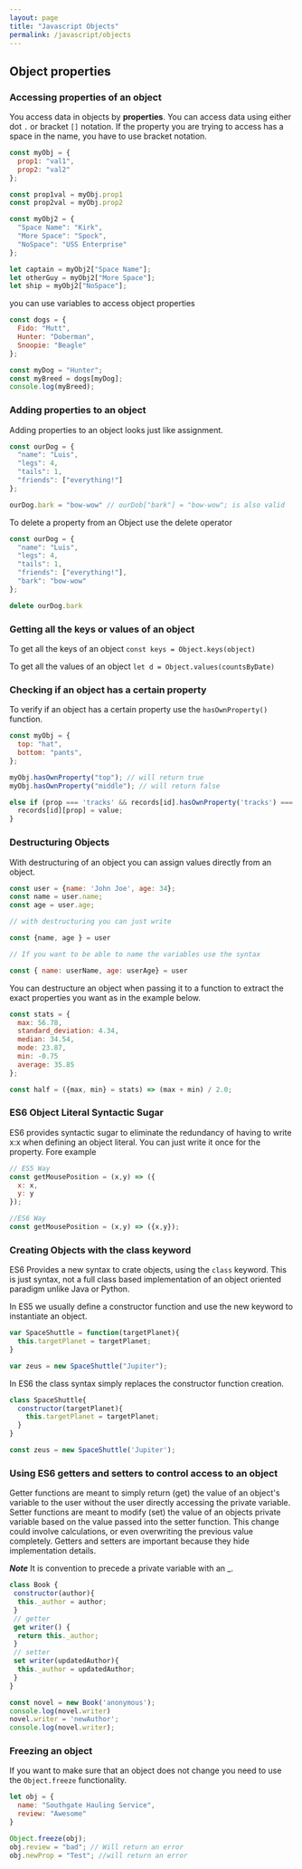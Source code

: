 ```yaml
---
layout: page
title: "Javascript Objects"
permalink: /javascript/objects
---
```


## Object properties

### Accessing properties of an object

You access data in objects by **properties**.  You can access data using either dot `.` or bracket `[]` notation.  If the property you are trying to access has a space in the name, you have to use bracket notation.

```javascript
const myObj = {
  prop1: "val1",
  prop2: "val2"
};

const prop1val = myObj.prop1
const prop2val = myObj.prop2

const myObj2 = {
  "Space Name": "Kirk",
  "More Space": "Spock",
  "NoSpace": "USS Enterprise"
};

let captain = myObj2["Space Name"];
let otherGuy = myObj2["More Space"];
let ship = myObj2["NoSpace"];
```

you can use variables to access object properties

```javascript
const dogs = {
  Fido: "Mutt",
  Hunter: "Doberman",
  Snoopie: "Beagle"
};

const myDog = "Hunter";
const myBreed = dogs[myDog];
console.log(myBreed);
```

### Adding properties to an object

Adding properties to an object looks just like assignment.

```javascript
const ourDog = {
  "name": "Luis",
  "legs": 4,
  "tails": 1,
  "friends": ["everything!"]
};

ourDog.bark = "bow-wow" // ourDob["bark"] = "bow-wow"; is also valid
```

To delete a property from an Object use the delete operator

```javascript
const ourDog = {
  "name": "Luis",
  "legs": 4,
  "tails": 1,
  "friends": ["everything!"],
  "bark": "bow-wow"
};

delete ourDog.bark
```

### Getting all the keys or values of an object

[comment]: <> (TODO: Need to test this code and make a better example.)

To get all the keys of an object `const keys = Object.keys(object)`

To get all the values of an object `let d = Object.values(countsByDate)`

### Checking if an object has a certain property

To verify if an object has a certain property use the `hasOwnProperty()` function.

```javascript
const myObj = {
  top: "hat",
  bottom: "pants",
};

myObj.hasOwnProperty("top"); // will return true
myObj.hasOwnProperty("middle"); // will return false
```

```javascript
else if (prop === 'tracks' && records[id].hasOwnProperty('tracks') === false){
  records[id][prop] = value;
}
```

### Destructuring Objects

With destructuring of an object you can assign values directly from an object.

```javascript
const user = {name: 'John Joe', age: 34};
const name = user.name;
const age = user.age;

// with destructuring you can just write

const {name, age } = user

// If you want to be able to name the variables use the syntax

const { name: userName, age: userAge} = user
```

You can destructure an object when passing it to a function to extract the exact properties you want as in the example below.

```javascript
const stats = {
  max: 56.78,
  standard_deviation: 4.34,
  median: 34.54,
  mode: 23.87,
  min: -0.75
  average: 35.85
};

const half = ({max, min} = stats) => (max + min) / 2.0;
```

### ES6 Object Literal Syntactic Sugar

ES6 provides syntactic sugar to eliminate the redundancy of having to write x:x when defining an object literal.  You can just write it once for the property.  Fore example

```javascript
// ES5 Way
const getMousePosition = (x,y) => ({
  x: x,
  y: y
});

//ES6 Way
const getMousePosition = (x,y) => ({x,y});
```

### Creating Objects with the class keyword

ES6 Provides a new syntax to crate objects, using the `class` keyword.  This is just syntax, not a full class based implementation of an object oriented paradigm unlike Java or Python.  

In ES5 we usually define a constructor function and use the new keyword to instantiate an object.

```javascript
var SpaceShuttle = function(targetPlanet){
  this.targetPlanet = targetPlanet;
}

var zeus = new SpaceShuttle("Jupiter");
```

In ES6 the class syntax simply replaces the constructor function creation.

```javascript
class SpaceShuttle{
  constructor(targetPlanet){
    this.targetPlanet = targetPlanet;
  }
}

const zeus = new SpaceShuttle('Jupiter');
```

### Using ES6 getters and setters to control access to an object

Getter functions are meant to simply return (get) the value of an object's variable to the user without the user directly accessing the private variable.  Setter functions are meant to modify (set) the value of an objects private variable based on the value passed into the setter function.  This change could involve calculations, or even overwriting the previous value completely.  Getters and setters are important because they hide implementation details.  

***Note*** It is convention to precede a private variable with an _.

```javascript
class Book {
 constructor(author){
  this._author = author;
 } 
 // getter
 get writer() {
  return this._author;
 }
 // setter
 set writer(updatedAuthor){
  this._author = updatedAuthor;
 }
}

const novel = new Book('anonymous');
console.log(novel.writer)
novel.writer = 'newAuthor';
console.log(novel.writer);
```

### Freezing an object

If you want to make sure that an object does not change you need to use the `Object.freeze` functionality.

[comment]: <> (TODO: Need to test this code.)

```javascript
let obj = {
  name: "Southgate Hauling Service",
  review: "Awesome"
}

Object.freeze(obj);
obj.review = "bad"; // Will return an error
obj.newProp = "Test"; //will return an error
```
